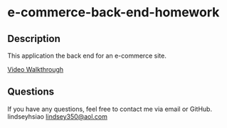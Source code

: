 # e-commerce-back-end-homework

## Description

  This application the back end for an e-commerce site. 

  [Video Walkthrough](https://watch.screencastify.com/v/aWpn8jv4uxlfapkkjC0f)



  
  ## Questions

  If you have any questions, feel free to contact me via email or GitHub.
  lindseyhsiao
  lindsey350@aol.com